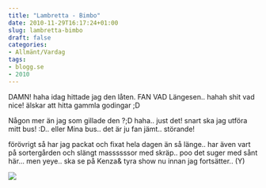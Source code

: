 ```yaml
---
title: "Lambretta - Bimbo"
date: 2010-11-29T16:17:24+01:00
slug: lambretta-bimbo
draft: false
categories:
- Allmänt/Vardag
tags:
- blogg.se
- 2010
---
```

DAMN! haha idag hittade jag den låten. FAN VAD Längesen.. hahah shit vad nice! älskar att hitta gammla godingar ;D  
  
Någon mer än jag som gillade den ?;D haha.. just det! snart ska jag utföra mitt bus! :D.. eller Mina bus.. det är ju fan jämt.. störande!  
  
förövrigt så har jag packat och fixat hela dagen än så länge.. har även vart på sortergården och slängt massssssor med skräp.. poo det suger med sånt här... men yeye.. ska se på Kenza& tyra show nu innan jag fortsätter.. (Y)  
  
  

![](/assets/images/blogg.se/lambretta_119369654.jpg)